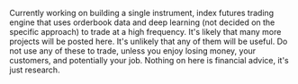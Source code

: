 Currently working on building a single instrument, index futures trading engine that uses orderbook data and deep learning (not decided on the specific approach) to trade at a high frequency.  It's likely that many more projects will be posted here.  It's unlikely that any of them will be useful.  Do not use any of these to trade, unless you enjoy losing money, your customers, and potentially your job.  Nothing on here is financial advice, it's just research.
